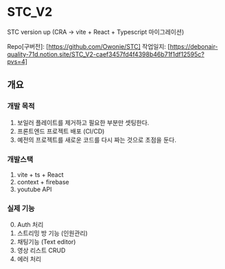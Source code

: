 # STC_V2

STC version up (CRA -> vite + React + Typescript 마이그레이션)

Repo[구버전]: [https://github.com/Owonie/STC]
작업일지: [https://debonair-quality-71d.notion.site/STC_V2-caef3457fd4f4398b46b71f1df12595c?pvs=4]
## 개요

### 개발 목적

1. 보일러 플레이트를 제거하고 필요한 부분만 셋팅한다.
2. 프론트엔드 프로젝트 배포 (CI/CD)
3. 예전의 프로젝트를 새로운 코드를 다시 짜는 것으로 초점을 둔다.

### 개발스택

1. vite + ts + React
2. context + firebase
3. youtube API

### 실제 기능

0. Auth 처리
1. 스트리밍 방 기능 (인원관리)
2. 채팅기능 (Text editor)
3. 영상 리스트 CRUD
4. 에러 처리
